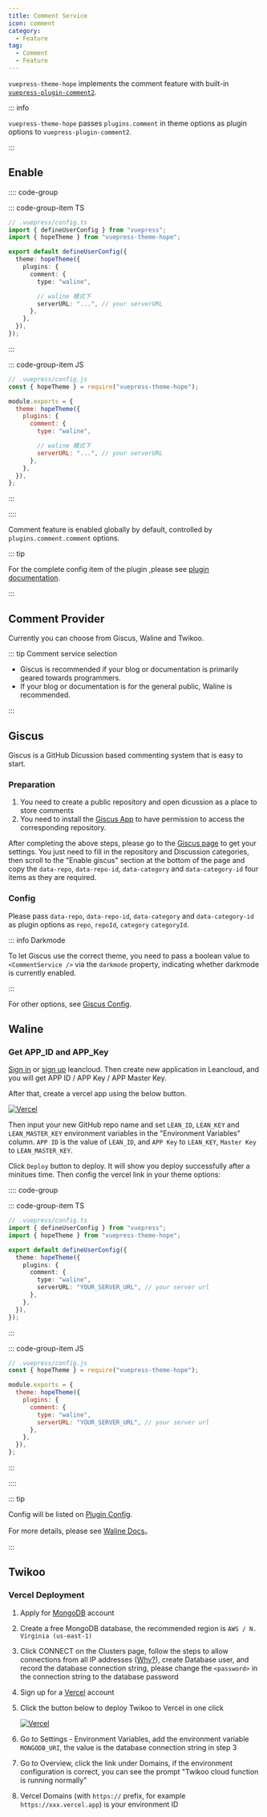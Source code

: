 ```yaml
---
title: Comment Service
icon: comment
category:
  - Feature
tag:
  - Comment
  - Feature
---
```


`vuepress-theme-hope` implements the comment feature with built-in [`vuepress-plugin-comment2`][comment2].

::: info

`vuepress-theme-hope` passes `plugins.comment` in theme options as plugin options to `vuepress-plugin-comment2`.

:::

<!-- more -->

## Enable <Badge text="Support page config" />

:::: code-group

::: code-group-item TS

```ts {8,13}
// .vuepress/config.ts
import { defineUserConfig } from "vuepress";
import { hopeTheme } from "vuepress-theme-hope";

export default defineUserConfig({
  theme: hopeTheme({
    plugins: {
      comment: {
        type: "waline",

        // waline 模式下
        serverURL: "...", // your serverURL
      },
    },
  }),
});
```

:::

::: code-group-item JS

```js {7,12}
// .vuepress/config.js
const { hopeTheme } = require("vuepress-theme-hope");

module.exports = {
  theme: hopeTheme({
    plugins: {
      comment: {
        type: "waline",

        // waline 模式下
        serverURL: "...", // your serverURL
      },
    },
  }),
};
```

:::

::::

Comment feature is enabled globally by default, controlled by `plugins.comment.comment` options.

::: tip

For the complete config item of the plugin ,please see [plugin documentation][comment2].

:::

## Comment Provider

Currently you can choose from Giscus, Waline and Twikoo.

::: tip Comment service selection

- Giscus is recommended if your blog or documentation is primarily geared towards programmers.
- If your blog or documentation is for the general public, Waline is recommended.

:::

<!-- You can choose from 2 comment service provider: Waline and Vssue.

::: tip Comparison between services

- Waline uses a backend server to support comment and pageview statistics, and you can comment without logging in to any account. It needs extra configuration on backend, and you can deploy on vercel for free.
- Vssue uses the issue panel of the code platform repo and requires the user to login or register the corresponding platform account.

If your site is for the general public rather than programmers, Waline is recommended.

::: -->

## Giscus

Giscus is a GitHub Dicussion based commenting system that is easy to start.

### Preparation

1. You need to create a public repository and open dicussion as a place to store comments
1. You need to install the [Giscus App](https://github.com/apps/giscus) to have permission to access the corresponding repository.

After completing the above steps, please go to the [Giscus page](https://giscus.app) to get your settings. You just need to fill in the repository and Discussion categories, then scroll to the "Enable giscus" section at the bottom of the page and copy the `data-repo`, `data-repo-id`, `data-category` and `data-category-id` four items as they are required.

### Config

Please pass `data-repo`, `data-repo-id`, `data-category` and `data-category-id` as plugin options as `repo`, `repoId`, `category` `categoryId`.

::: info Darkmode

To let Giscus use the correct theme, you need to pass a boolean value to `<CommentService />` via the `darkmode` property, indicating whether darkmode is currently enabled.

:::

For other options, see [Giscus Config][comment2-giscus-config].

## Waline

### Get APP_ID and APP_Key

[Sign in](https://console.leancloud.app/login.html#/signin) or [sign up](https://console.leancloud.app/login.html#/signup) leancloud. Then create new application in Leancloud, and you will get APP ID / APP Key / APP Master Key.

After that, create a vercel app using the below button.

[![Vercel](https://vercel.com/button)](https://vercel.com/import/project?template=https://github.com/lizheming/waline/tree/master/example)

Then input your new GitHub repo name and set `LEAN_ID`, `LEAN_KEY` and `LEAN_MASTER_KEY` environment variables in the "Environment Variables" column. `APP ID` is the value of `LEAN_ID`, and `APP Key` to `LEAN_KEY`, `Master Key` to `LEAN_MASTER_KEY`.

Click `Deploy` button to deploy. It will show you deploy successfully after a minitues time. Then config the vercel link in your theme options:

:::: code-group

::: code-group-item TS

```ts
// .vuepress/config.ts
import { defineUserConfig } from "vuepress";
import { hopeTheme } from "vuepress-theme-hope";

export default defineUserConfig({
  theme: hopeTheme({
    plugins: {
      comment: {
        type: "waline",
        serverURL: "YOUR_SERVER_URL", // your server url
      },
    },
  }),
});
```

:::

::: code-group-item JS

```js
// .vuepress/config.js
const { hopeTheme } = require("vuepress-theme-hope");

module.exports = {
  theme: hopeTheme({
    plugins: {
      comment: {
        type: "waline",
        serverURL: "YOUR_SERVER_URL", // your server url
      },
    },
  }),
};
```

:::

::::

::: tip

Config will be listed on [Plugin Config][comment2-waline-config].

For more details, please see [Waline Docs](https://waline.js.org/en/)。

:::

## Twikoo

### Vercel Deployment

1. Apply for [MongoDB](https://www.mongodb.com/cloud/atlas/register) account
1. Create a free MongoDB database, the recommended region is `AWS / N. Virginia (us-east-1)`
1. Click CONNECT on the Clusters page, follow the steps to allow connections from all IP addresses ([Why?](https://vercel.com/support/articles/how-to-allowlist-deployment-ip-address)), create Database user, and record the database connection string, please change the `<password>` in the connection string to the database password
1. Sign up for a [Vercel](https://vercel.com/signup) account
1. Click the button below to deploy Twikoo to Vercel in one click

   [![Vercel](https://vercel.com/button)](https://vercel.com/import/project?template=https://github.com/imaegoo/twikoo/tree/dev/src/vercel-min)

1. Go to Settings - Environment Variables, add the environment variable `MONGODB_URI`, the value is the database connection string in step 3
1. Go to Overview, click the link under Domains, if the environment configuration is correct, you can see the prompt "Twikoo cloud function is running normally"
1. Vercel Domains (with `https://` prefix, for example `https://xxx.vercel.app`) is your environment ID

[comment2]: https://vuepress-theme-hope.github.io/v2/comment/
[comment2-giscus-config]: https://vuepress-theme-hope.github.io/v2/comment/config/giscus.html
[comment2-waline-config]: https://vuepress-theme-hope.github.io/v2/comment/config/waline.html
